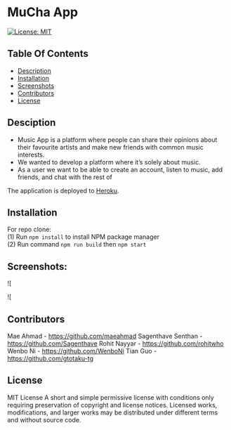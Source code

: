 # MuCha  App

[![License: MIT](https://img.shields.io/badge/License-MIT-yellow.svg)](https://opensource.org/licenses/MIT) 

## Table Of Contents

  * [Description](#description)
  * [Installation](#installation)
  * [Screenshots](#screenshots)
  * [Contributors](#contributors)
  * [License](#license)
   

## Desciption

- Music App is a platform where people can share their opinions about their favourite artists and make new friends with common music interests. 
- We wanted to develop a platform where it’s solely about music. 
- As a user we want to be able to create an account, listen to music,  add friends, and chat with the rest of


The application is deployed to [Heroku](https://mucha-app.herokuapp.com/).


## Installation

For repo clone: <br>
(1) Run `npm install` to install NPM package manager <br>
(2) Run command `npm run build` then `npm start` <br>


## Screenshots:

![

![
  

## Contributors

Mae Ahmad - https://github.com/maeahmad
Sagenthave Senthan - https://github.com/Sagenthave
Rohit Nayyar - https://github.com/rohitwho
Wenbo Ni - https://github.com/WenboNi
Tian Guo - https://github.com/gtotaku-tg 

## License
MIT License A short and simple permissive license with conditions only requiring preservation of copyright and license notices. Licensed works, modifications, and larger works may be distributed under different terms and without source code.
